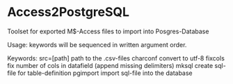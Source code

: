 # Access2PostgreSQL

Toolset for exported M$-Access files to import into Posgres-Database

Usage:
keywords will be sequenced in written argument order.

Keywords:
src=[path] path to the .csv-files
charconf  convert to utf-8
fixcols   fix number of cols in datafield (append missing delimiters)
mksql     create sql-file for table-definition
pgimport  import sql-file into the database
